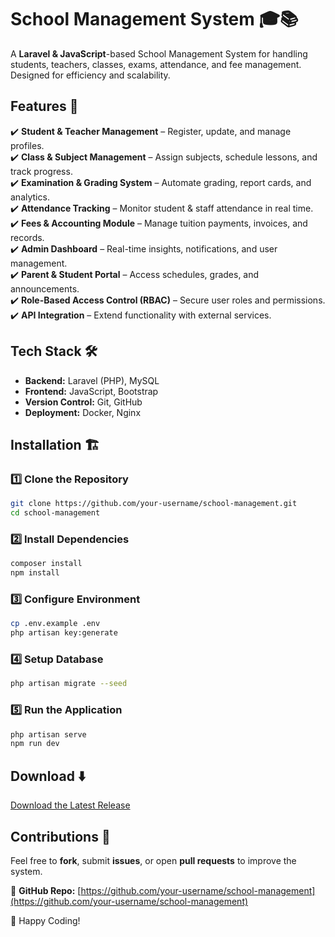 # **School Management System** 🎓📚  

A **Laravel & JavaScript**-based School Management System for handling students, teachers, classes, exams, attendance, and fee management. Designed for efficiency and scalability.

## **Features** 🚀  
✔️ **Student & Teacher Management** – Register, update, and manage profiles.  
✔️ **Class & Subject Management** – Assign subjects, schedule lessons, and track progress.  
✔️ **Examination & Grading System** – Automate grading, report cards, and analytics.  
✔️ **Attendance Tracking** – Monitor student & staff attendance in real time.  
✔️ **Fees & Accounting Module** – Manage tuition payments, invoices, and records.  
✔️ **Admin Dashboard** – Real-time insights, notifications, and user management.  
✔️ **Parent & Student Portal** – Access schedules, grades, and announcements.  
✔️ **Role-Based Access Control (RBAC)** – Secure user roles and permissions.  
✔️ **API Integration** – Extend functionality with external services.  

## **Tech Stack** 🛠️  
- **Backend:** Laravel (PHP), MySQL  
- **Frontend:** JavaScript, Bootstrap  
- **Version Control:** Git, GitHub  
- **Deployment:** Docker, Nginx  

## **Installation** 🏗️  

### **1️⃣ Clone the Repository**
```sh  
git clone https://github.com/your-username/school-management.git  
cd school-management  
```

### **2️⃣ Install Dependencies**
```sh  
composer install  
npm install  
```

### **3️⃣ Configure Environment**
```sh  
cp .env.example .env  
php artisan key:generate  
```

### **4️⃣ Setup Database**
```sh  
php artisan migrate --seed  
```

### **5️⃣ Run the Application**
```sh  
php artisan serve  
npm run dev  
```

## **Download** ⬇️  
[Download the Latest Release](https://github.com/your-username/school-management/releases)

## **Contributions** 🤝  
Feel free to **fork**, submit **issues**, or open **pull requests** to improve the system.

📌 **GitHub Repo:** [https://github.com/your-username/school-management](https://github.com/your-username/school-management)  

🚀 Happy Coding!
